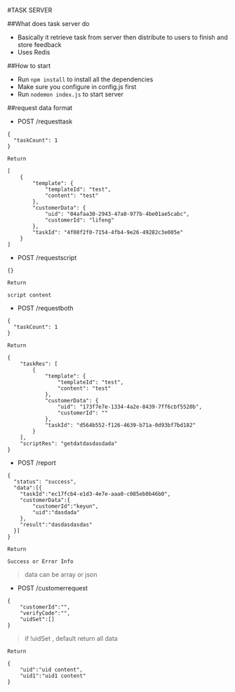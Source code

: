 #TASK SERVER

##What does task server do
* Basically it retrieve task from server then distribute to users to finish and store feedback
* Uses Redis

##How to start
* Run `npm install` to install all the dependencies
* Make sure you configure in config.js first
* Run `nodemon index.js` to start server



##request data format
* POST /requesttask

```
{
  "taskCount": 1
}
```

`Return`

```
[
    {
        "template": {
            "templateId": "test",
            "content": "test"
        },
        "customerData": {
            "uid": "04afaa30-2943-47a0-977b-4be01ae5cabc",
            "customerId": "lifeng"
        },
        "taskId": "4f08f2f0-7154-4fb4-9e26-49282c3e005e"
    }
]
```

* POST /requestscript

```
{}
```

`Return`

```
script content
```

* POST /requestboth

```
{
  "taskCount": 1
}
```

`Return`

```
{
    "taskRes": [
        {
            "template": {
                "templateId": "test",
                "content": "test"
            },
            "customerData": {
                "uid": "173f7e7e-1334-4a2e-8439-7ff6cbf5520b",
                "customerId": ""
            },
            "taskId": "d564b552-f126-4639-b71a-0d93bf7bd182"
        }
    ],
    "scriptRes": "getdatdasdasdada"
}
```

* POST /report

```
{
  "status": "success",
  "data":[{
  	"taskId":"ec17fcb4-e1d3-4e7e-aaa0-c085eb0b46b0",
  	"customerData":{
  		"customerId":"keyun",
  		"uid":"dasdada"
  	},
  	"result":"dasdasdasdas"
  }]
}
```

`Return`

`Success or Error Info`

> data can be array or json

* POST /customerrequest

```
{
	"customerId":"",
	"verifyCode":"",
	"uidSet":[]
}
```

> if !uidSet , default return all data

`Return`

```
{
	"uid":"uid content",
	"uid1":"uid1 content"
}
```
